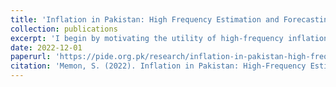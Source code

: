 ```yaml
---
title: 'Inflation in Pakistan: High Frequency Estimation and Forecasting'
collection: publications
excerpt: 'I begin by motivating the utility of high-frequency inflation estimation and reviewing recent work done at the State Bank of Pakistan for inflation forecasting and now-casting GDP using machine learning (ML) tools. I also present stylised facts about the structure of historical and especially recent inflation trends in Pakistan. However, since the available data and already used methods cannot achieve high frequency forecasting, I discuss three novel techniques from recent literature, including web scrapping, scanner data and synthetic data. Due to a lack of access to Pakistan’s scanner and web-scrapped data, I generate synthetic data using generative ML models (Gaussian Copula and PAR models) and numerical analysis (cubic spline interpolation) methods. I use cubic splines to estimate the monthly inflation rate from quarterly data and unknown high frequency, weekly inflation rate from actual monthly data. Meanwhile, I use a probabilistic autoregressive ML model to forecast future short-run inflation for Pakistan from 2020 to 2023. I evaluate the accuracy of ML forecasts by comparing them with forecast error variances and predictions from conventional reduced form vector autoregressive models (VAR).'
date: 2022-12-01
paperurl: 'https://pide.org.pk/research/inflation-in-pakistan-high-frequency-estimation-and-forecasting/'
citation: 'Memon, S. (2022). Inflation in Pakistan: High-Frequency Estimation and Forecasting (2022: 12). Pakistan Institute of Development Economics.'
---
```

